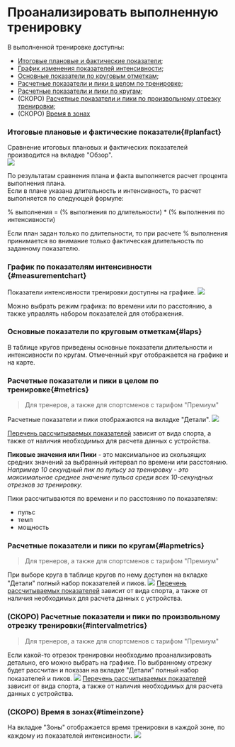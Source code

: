 # 

# Проанализировать выполненную тренировку

В выполненной тренировке доступны:

* [Итоговые плановые и фактические показатели](#planfact);
* [График изменения показателей интенсивности](#measurementchart);
* [Основные показатели по круговым отметкам](#laps);
* [Расчетные показатели и пики в целом по тренировке](#metrics);
* [Расчетные показатели и пики по кругам](#lapmetrics);
* (СКОРО) [Расчетные показатели и пики по произвольному отрезку тренировки](#intervalmetrics);
* (СКОРО) [Время в зонах](#timeinzone)

### Итоговые плановые и фактические показатели{#planfact}

Сравнение итоговых плановых и фактических показателей производится на вкладке "Обзор".  
![](http://content.staminity.com/assets/images/Image.png)

По результатам сравнения плана и факта выполняется расчет процента выполнения плана.  
Если в плане указана длительность и интенсивность, то расчет выполняется по следующей формуле:

% выполнения = (% выполнения по длительности) * (% выполнения по интенсивности)

Если план задан только по длительности, то при расчете % выполнения принимается во внимание только фактическая длительность по заданному показателю.

### График по показателям интенсивности {#measurementchart}

Показатели интенсивности тренировки доступны на графике.
![](http://content.staminity.com/assets/images/Animation.png)

Можно выбрать режим графика: по времени или по расстоянию, а также  управлять набором показателей для отображения.


### Основные показатели по круговым отметкам{#laps}

В таблице кругов приведены основные показатели длительности и интенсивности по кругам.
Отмеченный круг отображается на графике и на карте.

### Расчетные показатели и пики в целом по тренировке{#metrics}

> Для тренеров, а также для спортсменов с тарифом "Премиум"  

Расчетные показатели и пики отображаются на вкладке "Детали".
![](http://content.staminity.com/assets/images/Image.png)

[Перечень рассчитываемых показателей](/basics/measures.md) зависит от вида спорта, а также от наличия необходимых для расчета данных с устройства.

**Пиковые значения или Пики** - это максимальное из скользящих средних значений за выбранный интервал по времени или расстоянию.
_Например 10 секундный пик по пульсу за тренировку - это максимальное среднее значение пульса среди всех 10-секундных отрезков за тренировку._

Пики рассчитываются по времени и по расстоянию по показателям:
* пульс
* темп
* мощность

### Расчетные показатели и пики по кругам{#lapmetrics}

> Для тренеров, а также для спортсменов с тарифом "Премиум"  

При выборе круга в таблице кругов по нему доступен на вкладке "Детали" полный набор показателей и пиков.
![](http://content.staminity.com/assets/images/Animation.png)
[Перечень рассчитываемых показателей](/basics/measures.md) зависит от вида спорта, а также от наличия необходимых для расчета данных с устройства.

### (СКОРО) Расчетные показатели и пики по произвольному отрезку тренировки{#intervalmetrics}

> Для тренеров, а также для спортсменов с тарифом "Премиум"  

Если какой-то отрезок тренировки необходимо проанализировать детально, его можно выбрать на графике.
По выбранному отрезку будет рассчитан и показан на вкладке "Детали" полный набор показателей и пиков.
![](http://content.staminity.com/assets/images/Animation.png)
[Перечень рассчитываемых показателей](/basics/measures.md) зависит от вида спорта, а также от наличия необходимых для расчета данных с устройства.


### (СКОРО) Время в зонах{#timeinzone}

На вкладке "Зоны" отображается время тренировки в каждой зоне, по каждому из показателей интенсивности.
![](http://content.staminity.com/assets/images/Animation.png)

